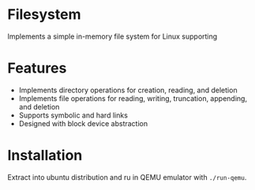 # Filesystem

Implements a simple in-memory file system for Linux supporting

# Features

- Implements directory operations for creation, reading, and deletion
- Implements file operations for reading, writing, truncation, appending, and deletion
- Supports symbolic and hard links
- Designed with block device abstraction

# Installation

Extract into ubuntu distribution and ru in QEMU emulator with `./run-qemu`.
